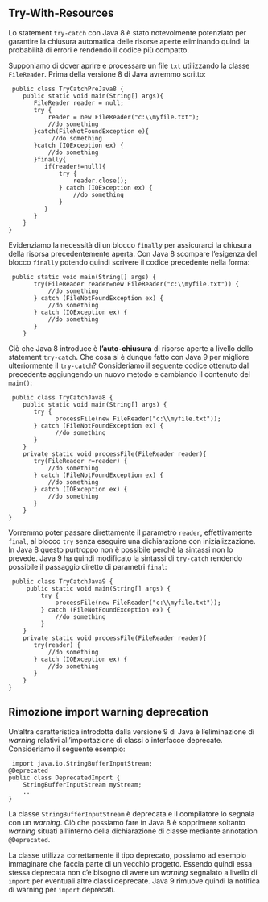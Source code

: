 Try-With-Resources
------------------

Lo statement `try-catch` con Java 8 è stato notevolmente potenziato per garantire la chiusura automatica delle risorse aperte eliminando quindi la probabilità di errori e rendendo il codice più compatto.

Supponiamo di dover aprire e processare un file `txt` utilizzando la classe `FileReader`. Prima della versione 8 di Java avremmo scritto:

```
 public class TryCatchPreJava8 {
    public static void main(String[] args){
       FileReader reader = null;
       try {
           reader = new FileReader("c:\\myfile.txt");
           //do something
       }catch(FileNotFoundException e){
            //do something
       }catch (IOException ex) {
           //do something
       }finally{
          if(reader!=null){
              try {
                  reader.close();
              } catch (IOException ex) {
                  //do something
              }
          }
       }
    }
} 
```

Evidenziamo la necessità di un blocco `finally` per assicurarci la chiusura della risorsa precedentemente aperta. Con Java 8 scompare l’esigenza del blocco `finally` potendo quindi scrivere il codice precedente nella forma:

```
 public static void main(String[] args) {
       try(FileReader reader=new FileReader("c:\\myfile.txt")) {
           //do something
       } catch (FileNotFoundException ex) {
           //do something
       } catch (IOException ex) {
           //do something
       }
    } 
```

Ciò che Java 8 introduce è **l’auto-chiusura** di risorse aperte a livello dello statement `try-catch`. Che cosa si è dunque fatto con Java 9 per migliore ulteriormente il `try-catch`? Consideriamo il seguente codice ottenuto dal precedente aggiungendo un nuovo metodo e cambiando il contenuto del `main()`:

```
 public class TryCatchJava8 {
    public static void main(String[] args) {
       try { 
             processFile(new FileReader("c:\\myfile.txt"));
       } catch (FileNotFoundException ex) {
             //do something
       }
    }
    private static void processFile(FileReader reader){
       try(FileReader r=reader) {
           //do something
       } catch (FileNotFoundException ex) {
           //do something
       } catch (IOException ex) {
           //do something
       }
    }
} 
```

Vorremmo poter passare direttamente il parametro `reader`, effettivamente `final`, al blocco `try` senza eseguire una dichiarazione con inizializzazione. In Java 8 questo purtroppo non è possibile perchè la sintassi non lo prevede. Java 9 ha quindi modificato la sintassi di `try-catch` rendendo possibile il passaggio diretto di parametri `final`:

```
 public class TryCatchJava9 {
     public static void main(String[] args) {
         try { 
             processFile(new FileReader("c:\\myfile.txt"));
         } catch (FileNotFoundException ex) {
             //do something
         }
    }
    private static void processFile(FileReader reader){
       try(reader) {
           //do something
       } catch (IOException ex) {
           //do something
       }
    }
} 
```

Rimozione import warning deprecation
------------------------------------

Un’altra caratteristica introdotta dalla versione 9 di Java è l’eliminazione di _warning_ relativi all’importazione di classi o interfacce deprecate. Consideriamo il seguente esempio:

```
 import java.io.StringBufferInputStream;
@Deprecated
public class DeprecatedImport {
	StringBufferInputStream myStream;
	..
} 
```

La classe `StringBufferInputStream` è deprecata e il compilatore lo segnala con un _warning_. Ciò che possiamo fare in Java 8 è sopprimere soltanto _warning_ situati all’interno della dichiarazione di classe mediante annotation `@Deprecated`.

La classe utilizza correttamente il tipo deprecato, possiamo ad esempio immaginare che faccia parte di un vecchio progetto. Essendo quindi essa stessa deprecata non c’è bisogno di avere un _warning_ segnalato a livello di `import` per eventuali altre classi deprecate. Java 9 rimuove quindi la notifica di warning per `import` deprecati.